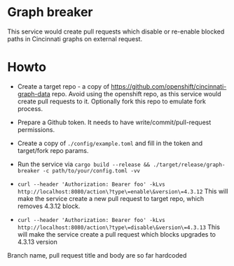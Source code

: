 Graph breaker
====

This service would create pull requests which disable or re-enable blocked paths in Cincinnati graphs 
on external request.

# Howto

* Create a target repo - a copy of https://github.com/openshift/cincinnati-graph-data repo. Avoid using 
the openshift repo, as this service would create pull requests to it. Optionally fork this repo to emulate 
fork process.

* Prepare a Github token. It needs to have write/commit/pull-request permissions.

* Create a copy of `./config/example.toml` and fill in the token and target/fork repo params.

* Run the service via `cargo build --release && ./target/release/graph-breaker -c path/to/your/config.toml -vv`

* `curl --header 'Authorization: Bearer foo' -kLvs http://localhost:8080/action\?type\=enable\&version\=4.3.12` 
  This will make the service create a new pull request to target repo, which removes 4.3.12 block.

* `curl --header 'Authorization: Bearer foo' -kLvs http://localhost:8080/action\?type\=disable\&version\=4.3.13`
  This will make the service create a pull request which blocks upgrades to 4.3.13 version

Branch name, pull request title and body are so far hardcoded
